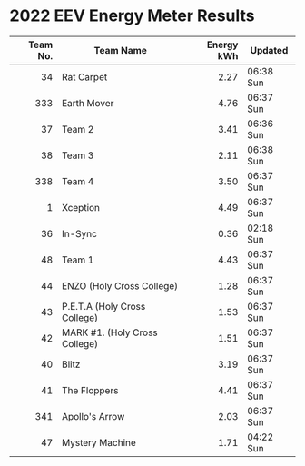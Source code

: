 # 2022 EEV Energy Meter Results
|Team No.|Team Name|Energy kWh|Updated|
|---:|---|---:|---|
|34|Rat Carpet|2.27|06:38 Sun|
|333|Earth Mover|4.76|06:37 Sun|
|37|Team 2|3.41|06:36 Sun|
|38|Team 3|2.11|06:38 Sun|
|338|Team 4|3.50|06:37 Sun|
|1|Xception|4.49|06:37 Sun|
|36|In-Sync|0.36|02:18 Sun|
|48|Team 1|4.43|06:37 Sun|
|44|ENZO (Holy Cross College)|1.28|06:37 Sun|
|43|P.E.T.A (Holy Cross College)|1.53|06:37 Sun|
|42|MARK #1. (Holy Cross College)|1.51|06:37 Sun|
|40|Blitz|3.19|06:37 Sun|
|41|The Floppers|4.41|06:37 Sun|
|341|Apollo's Arrow|2.03|06:37 Sun|
|47|Mystery Machine|1.71|04:22 Sun|
